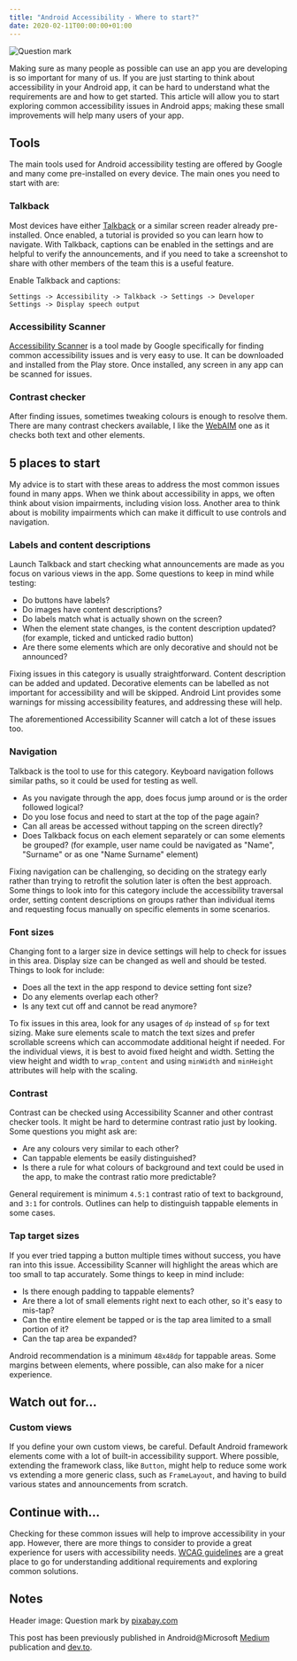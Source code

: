 ```yaml
---
title: "Android Accessibility - Where to start?"
date: 2020-02-11T00:00:00+01:00
---
```


![Question mark](/images/blogs/accessibility/header_where_to_start.jpeg)

Making sure as many people as possible can use an app you are developing is so important for many of us. If you are just starting to think about accessibility in your Android app, it can be hard to understand what the requirements are and how to get started. This article will allow you to start exploring common accessibility issues in Android apps; making these small improvements will help many users of your app.

<!--more-->

## Tools

The main tools used for Android accessibility testing are offered by Google and many come pre-installed on every device. The main ones you need to start with are:

### Talkback

Most devices have either [Talkback](https://support.google.com/accessibility/android/answer/6283677?hl=en) or a similar screen reader already pre-installed. Once enabled, a tutorial is provided so you can learn how to navigate. With Talkback, captions can be enabled in the settings and are helpful to verify the announcements, and if you need to take a screenshot to share with other members of the team this is a useful feature.

Enable Talkback and captions:

`Settings -> Accessibility -> Talkback -> Settings -> Developer Settings -> Display speech output`

### Accessibility Scanner

[Accessibility Scanner](https://play.google.com/store/apps/details?id=com.google.android.apps.accessibility.auditor) is a tool made by Google specifically for finding common accessibility issues and is very easy to use. It can be downloaded and installed from the Play store. Once installed, any screen in any app can be scanned for issues.

### Contrast checker

After finding issues, sometimes tweaking colours is enough to resolve them. There are many contrast checkers available, I like the [WebAIM](https://webaim.org/resources/contrastchecker/) one as it checks both text and other elements.

## 5 places to start

My advice is to start with these areas to address the most common issues found in many apps. When we think about accessibility in apps, we often think about vision impairments, including vision loss. Another area to think about is mobility impairments which can make it difficult to use controls and navigation.

### Labels and content descriptions

Launch Talkback and start checking what announcements are made as you focus on various views in the app. Some questions to keep in mind while testing:

- Do buttons have labels?
- Do images have content descriptions?
- Do labels match what is actually shown on the screen?
- When the element state changes, is the content description updated? (for example, ticked and unticked radio button)
- Are there some elements which are only decorative and should not be announced?

Fixing issues in this category is usually straightforward. Content description can be added and updated. Decorative elements can be labelled as not important for accessibility and will be skipped. Android Lint provides some warnings for missing accessibility features, and addressing these will help.

The aforementioned Accessibility Scanner will catch a lot of these issues too.

### Navigation

Talkback is the tool to use for this category. Keyboard navigation follows similar paths, so it could be used for testing as well. 

- As you navigate through the app, does focus jump around or is the order followed logical?
- Do you lose focus and need to start at the top of the page again?
- Can all areas be accessed without tapping on the screen directly?
- Does Talkback focus on each element separately or can some elements be grouped? (for example, user name could be navigated as "Name", "Surname" or as one "Name Surname" element)

Fixing navigation can be challenging, so deciding on the strategy early rather than trying to retrofit the solution later is often the best approach. Some things to look into for this category include the accessibility traversal order, setting content descriptions on groups rather than individual items and requesting focus manually on specific elements in some scenarios.

### Font sizes

Changing font to a larger size in device settings will help to check for issues in this area. Display size can be changed as well and should be tested. Things to look for include:

- Does all the text in the app respond to device setting font size?
- Do any elements overlap each other?
- Is any text cut off and cannot be read anymore?

To fix issues in this area, look for any usages of `dp` instead of `sp` for text sizing. Make sure elements scale to match the text sizes and prefer scrollable screens which can accommodate additional height if needed. For the individual views, it is best to avoid fixed height and width. Setting the view height and width to `wrap_content` and using `minWidth` and `minHeight` attributes will help with the scaling.

### Contrast

Contrast can be checked using Accessibility Scanner and other contrast checker tools. It might be hard to determine contrast ratio just by looking. Some questions you might ask are:

- Are any colours very similar to each other?
- Can tappable elements be easily distinguished?
- Is there a rule for what colours of background and text could be used in the app, to make the contrast ratio more predictable?

General requirement is minimum `4.5:1` contrast ratio of text to background, and `3:1` for controls. Outlines can help to distinguish tappable elements in some cases.

### Tap target sizes

If you ever tried tapping a button multiple times without success, you have ran into this issue. Accessibility Scanner will highlight the areas which are too small to tap accurately. Some things to keep in mind include:

- Is there enough padding to tappable elements?
- Are there a lot of small elements right next to each other, so it's easy to mis-tap?
- Can the entire element be tapped or is the tap area limited to a small portion of it?
- Can the tap area be expanded?

Android recommendation is a minimum `48x48dp` for tappable areas. Some margins between elements, where possible, can also make for a nicer experience.

## Watch out for…

### Custom views

If you define your own custom views, be careful. Default Android framework elements come with a lot of built-in accessibility support. Where possible, extending the framework class, like `Button`, might help to reduce some work vs extending a more generic class, such as `FrameLayout`, and having to build various states and announcements from scratch.

## Continue with…

Checking for these common issues will help to improve accessibility in your app. However, there are more things to consider to provide a great experience for users with accessibility needs. [WCAG guidelines](https://www.w3.org/WAI/standards-guidelines/wcag/) are a great place to go for understanding additional requirements and exploring common solutions.

## Notes

Header image: Question mark by [pixabay.com](https://www.pexels.com/photo/ask-blackboard-chalk-board-chalkboard-356079/)

This post has been previously published in Android@Microsoft [Medium](https://medium.com/android-microsoft/android-accessibility-where-to-start-b7875045d9) publication and [dev.to](https://dev.to/sigute/android-accessibility-where-to-start-40ce).
